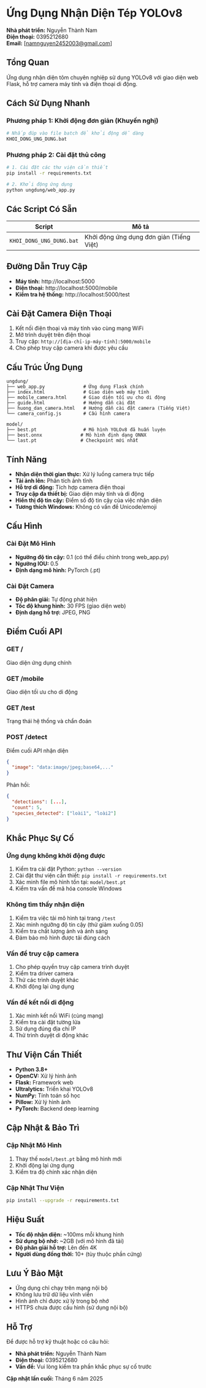 # Ứng Dụng Nhận Diện Tép YOLOv8

**Nhà phát triển:** Nguyễn Thành Nam  
**Điện thoại:** 0395212680  
**Email:** [namnguyen2452003@gmail.com]

## Tổng Quan

Ứng dụng nhận diện tôm chuyên nghiệp sử dụng YOLOv8 với giao diện web Flask, hỗ trợ camera máy tính và điện thoại di động.

## Cách Sử Dụng Nhanh

### Phương pháp 1: Khởi động đơn giản (Khuyến nghị)
```bash
# Nhấp đúp vào file batch để khởi động dễ dàng
KHOI_DONG_UNG_DUNG.bat
```

### Phương pháp 2: Cài đặt thủ công
```bash
# 1. Cài đặt các thư viện cần thiết
pip install -r requirements.txt

# 2. Khởi động ứng dụng
python ungdung/web_app.py
```

## Các Script Có Sẵn

| Script | Mô tả |
|--------|-------|
| `KHOI_DONG_UNG_DUNG.bat` | Khởi động ứng dụng đơn giản (Tiếng Việt) |

## Đường Dẫn Truy Cập

- **Máy tính:** http://localhost:5000
- **Điện thoại:** http://localhost:5000/mobile  
- **Kiểm tra hệ thống:** http://localhost:5000/test

## Cài Đặt Camera Điện Thoại

1. Kết nối điện thoại và máy tính vào cùng mạng WiFi
2. Mở trình duyệt trên điện thoại
3. Truy cập: `http://[địa-chỉ-ip-máy-tính]:5000/mobile`
4. Cho phép truy cập camera khi được yêu cầu

## Cấu Trúc Ứng Dụng

```
ungdung/
├── web_app.py              # Ứng dụng Flask chính
├── index.html              # Giao diện web máy tính
├── mobile_camera.html      # Giao diện tối ưu cho di động
├── guide.html              # Hướng dẫn cài đặt
├── huong_dan_camera.html   # Hướng dẫn cài đặt camera (Tiếng Việt)
└── camera_config.js        # Cấu hình camera

model/
├── best.pt                 # Mô hình YOLOv8 đã huấn luyện
├── best.onnx              # Mô hình định dạng ONNX
└── last.pt                # Checkpoint mới nhất
```

## Tính Năng

- **Nhận diện thời gian thực:** Xử lý luồng camera trực tiếp
- **Tải ảnh lên:** Phân tích ảnh tĩnh  
- **Hỗ trợ di động:** Tích hợp camera điện thoại
- **Truy cập đa thiết bị:** Giao diện máy tính và di động
- **Hiển thị độ tin cậy:** Điểm số độ tin cậy của việc nhận diện
- **Tương thích Windows:** Không có vấn đề Unicode/emoji

## Cấu Hình

### Cài Đặt Mô Hình
- **Ngưỡng độ tin cậy:** 0.1 (có thể điều chỉnh trong web_app.py)
- **Ngưỡng IOU:** 0.5
- **Định dạng mô hình:** PyTorch (.pt)

### Cài Đặt Camera
- **Độ phân giải:** Tự động phát hiện
- **Tốc độ khung hình:** 30 FPS (giao diện web)
- **Định dạng hỗ trợ:** JPEG, PNG

## Điểm Cuối API

### GET /
Giao diện ứng dụng chính

### GET /mobile
Giao diện tối ưu cho di động

### GET /test
Trạng thái hệ thống và chẩn đoán

### POST /detect
Điểm cuối API nhận diện
```json
{
  "image": "data:image/jpeg;base64,..."
}
```

Phản hồi:
```json
{
  "detections": [...],
  "count": 5,
  "species_detected": ["loài1", "loài2"]
}
```

## Khắc Phục Sự Cố

### Ứng dụng không khởi động được
1. Kiểm tra cài đặt Python: `python --version`
2. Cài đặt thư viện cần thiết: `pip install -r requirements.txt`
3. Xác minh file mô hình tồn tại: `model/best.pt`
4. Kiểm tra vấn đề mã hóa console Windows

### Không tìm thấy nhận diện
1. Kiểm tra việc tải mô hình tại trang `/test`
2. Xác minh ngưỡng độ tin cậy (thử giảm xuống 0.05)
3. Kiểm tra chất lượng ảnh và ánh sáng
4. Đảm bảo mô hình được tải đúng cách

### Vấn đề truy cập camera
1. Cho phép quyền truy cập camera trình duyệt
2. Kiểm tra driver camera
3. Thử các trình duyệt khác
4. Khởi động lại ứng dụng

### Vấn đề kết nối di động
1. Xác minh kết nối WiFi (cùng mạng)
2. Kiểm tra cài đặt tường lửa
3. Sử dụng đúng địa chỉ IP
4. Thử trình duyệt di động khác

## Thư Viện Cần Thiết

- **Python 3.8+**
- **OpenCV:** Xử lý hình ảnh
- **Flask:** Framework web
- **Ultralytics:** Triển khai YOLOv8
- **NumPy:** Tính toán số học
- **Pillow:** Xử lý hình ảnh
- **PyTorch:** Backend deep learning

## Cập Nhật & Bảo Trì

### Cập Nhật Mô Hình
1. Thay thế `model/best.pt` bằng mô hình mới
2. Khởi động lại ứng dụng
3. Kiểm tra độ chính xác nhận diện

### Cập Nhật Thư Viện
```bash
pip install --upgrade -r requirements.txt
```

## Hiệu Suất

- **Tốc độ nhận diện:** ~100ms mỗi khung hình
- **Sử dụng bộ nhớ:** ~2GB (với mô hình đã tải)
- **Độ phân giải hỗ trợ:** Lên đến 4K
- **Người dùng đồng thời:** 10+ (tùy thuộc phần cứng)

## Lưu Ý Bảo Mật

- Ứng dụng chỉ chạy trên mạng nội bộ
- Không lưu trữ dữ liệu vĩnh viễn
- Hình ảnh chỉ được xử lý trong bộ nhớ
- HTTPS chưa được cấu hình (sử dụng nội bộ)

## Hỗ Trợ

Để được hỗ trợ kỹ thuật hoặc có câu hỏi:
- **Nhà phát triển:** Nguyễn Thành Nam
- **Điện thoại:** 0395212680
- **Vấn đề:** Vui lòng kiểm tra phần khắc phục sự cố trước


**Cập nhật lần cuối:** Tháng 6 năm 2025  

